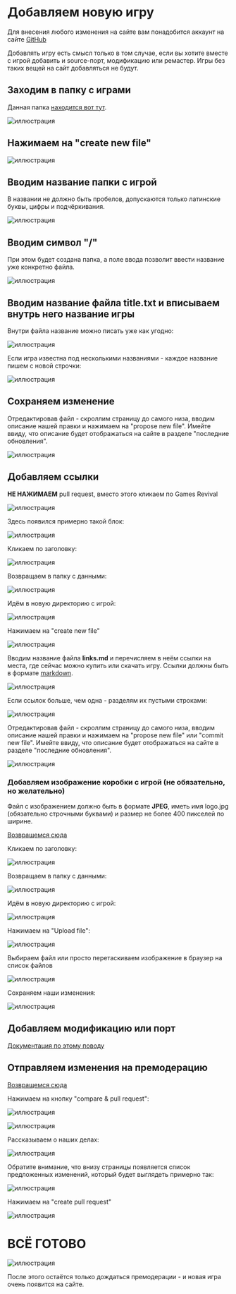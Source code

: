 # Добавляем новую игру

Для внесения любого изменения на сайте вам понадобится аккаунт на сайте [GitHub](https://github.com/)

Добавлять игру есть смысл только в том случае, если вы хотите вместе с игрой добавить и source-порт, модификацию или ремастер. Игры без таких вещей на сайт добавляться не будут.

## Заходим в папку с играми

Данная папка [находится вот тут](https://github.com/Newbilius/GamesRevival/tree/master/DATA).

![иллюстрация](/MANUAL/img/games_folder.png)

## Нажимаем на "create new file"

![иллюстрация](/MANUAL/img/create_file_link_in_game.png)

## Вводим название папки с игрой

В названии не должно быть пробелов, допускаются только латинские буквы, цифры и подчёркивания.

![иллюстрация](/MANUAL/img/create_game_name1.png)

## Вводим символ "/"

При этом будет создана папка, а поле ввода позволит ввести название уже конкретно файла.

![иллюстрация](/MANUAL/img/create_game_name2.png)

## Вводим название файла **title.txt** и вписываем внутрь него название игры

Внутри файла название можно писать уже как угодно:

![иллюстрация](/MANUAL/img/create_game_name3.png)

Если игра известна под несколькими названиями - каждое название пишем с новой строчки:

![иллюстрация](/MANUAL/img/game_title_txt.png)

## Сохраняем изменение

Отредактировав файл - скроллим страницу до самого низа, вводим описание нашей правки и нажимаем на "propose new file". Имейте ввиду, что описание будет отображаться на сайте в разделе "последние обновления".

![иллюстрация](/MANUAL/img/create_game_name_complete.png)

## Добавляем ссылки

**НЕ НАЖИМАЕМ** pull request, вместо этого кликаем по Games Revival

![иллюстрация](/MANUAL/img/after_create_game_file.png)

Здесь появился примерно такой блок:

![иллюстрация](/MANUAL/img/after_create_game_file2.png)

Кликаем по заголовку:

![иллюстрация](/MANUAL/img/after_create_game_file3.png)

Возвращаем в папку с данными:

![иллюстрация](/MANUAL/img/after_create_game_file4.png)

Идём в новую директорию с игрой:

![иллюстрация](/MANUAL/img/after_create_game_file5.png)

Нажимаем на "create new file"

![иллюстрация](/MANUAL/img/create_file_link_in_game2.png)

Вводим название файла **links.md** и перечисляем в неём ссылки на места, где сейчас можно купить или скачать игру. Ссылки должны быть в формате [markdown](https://github.com/sandino/Markdown-Cheatsheet). 

![иллюстрация](/MANUAL/img/links_creating.png)

Если ссылок больше, чем одна - разделям их пустыми строками:

![иллюстрация](/MANUAL/img/links_format.png)

Отредактировав файл - скроллим страницу до самого низа, вводим описание нашей правки и нажимаем на "propose new file" или "commit new file". Имейте ввиду, что описание будет отображаться на сайте в разделе "последние обновления".

![иллюстрация](/MANUAL/img/create_file_links_complete.png)

### Добавляем изображение коробки с игрой (не обязательно, но желательно)

Файл с изображением должно быть в формате **JPEG**, иметь имя logo.jpg (обязательно строчными буквами) и размер не более 400 пикселей по ширине.

[Возвращемся сюда](https://github.com/Newbilius/GamesRevival)

Кликаем по заголовку:

![иллюстрация](/MANUAL/img/after_create_game_file3.png)

Возвращаем в папку с данными:

![иллюстрация](/MANUAL/img/after_create_game_file4.png)

Идём в новую директорию с игрой:

![иллюстрация](/MANUAL/img/after_create_game_file5.png)

Нажимаем на "Upload file":

![иллюстрация](/MANUAL/img/add_logo_1.png)

Выбираем файл или просто перетаскиваем изображение в браузер на список файлов

![иллюстрация](/MANUAL/img/add_logo_2.png)

Сохраняем наши изменения:

![иллюстрация](/MANUAL/img/add_logo_3.png)

## Добавляем модификацию или порт

[Документация по этому поводу](/MANUAL/add_images.md)

## Отправляем изменения на премодерацию

[Возвращемся сюда](https://github.com/Newbilius/GamesRevival)

Нажимаем на кнопку "compare & pull request":

![иллюстрация](/MANUAL/img/compare_and_pull.png)

![иллюстрация](/MANUAL/img/create_game_complete1.png)

Рассказываем о наших делах:

![иллюстрация](/MANUAL/img/create_game_complete2.png)

Обратите внимание, что внизу страницы появляется список предложенных изменений, который будет выглядеть примерно так:

![иллюстрация](/MANUAL/img/create_game_complete3.png)

Нажимаем на "create pull request"

![иллюстрация](/MANUAL/img/create_game_complete4.png)

# **ВСЁ ГОТОВО**

![иллюстрация](/MANUAL/img/game_creating_comple.png)

После этого остаётся только дождаться премодерации - и новая игра очень появится на сайте.
